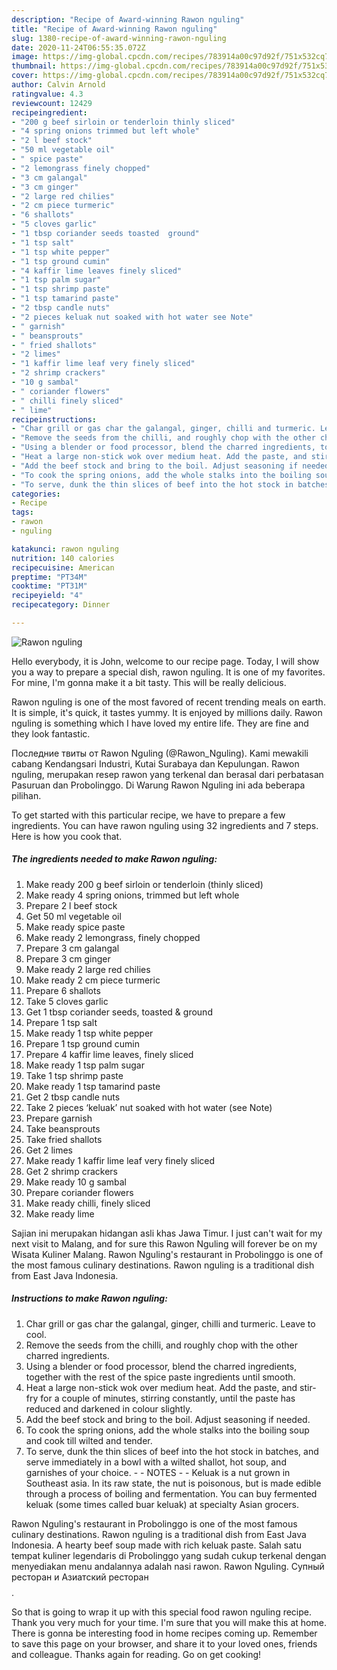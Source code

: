 ```yaml
---
description: "Recipe of Award-winning Rawon nguling"
title: "Recipe of Award-winning Rawon nguling"
slug: 1380-recipe-of-award-winning-rawon-nguling
date: 2020-11-24T06:55:35.072Z
image: https://img-global.cpcdn.com/recipes/783914a00c97d92f/751x532cq70/rawon-nguling-recipe-main-photo.jpg
thumbnail: https://img-global.cpcdn.com/recipes/783914a00c97d92f/751x532cq70/rawon-nguling-recipe-main-photo.jpg
cover: https://img-global.cpcdn.com/recipes/783914a00c97d92f/751x532cq70/rawon-nguling-recipe-main-photo.jpg
author: Calvin Arnold
ratingvalue: 4.3
reviewcount: 12429
recipeingredient:
- "200 g beef sirloin or tenderloin thinly sliced"
- "4 spring onions trimmed but left whole"
- "2 l beef stock"
- "50 ml vegetable oil"
- " spice paste"
- "2 lemongrass finely chopped"
- "3 cm galangal"
- "3 cm ginger"
- "2 large red chilies"
- "2 cm piece turmeric"
- "6 shallots"
- "5 cloves garlic"
- "1 tbsp coriander seeds toasted  ground"
- "1 tsp salt"
- "1 tsp white pepper"
- "1 tsp ground cumin"
- "4 kaffir lime leaves finely sliced"
- "1 tsp palm sugar"
- "1 tsp shrimp paste"
- "1 tsp tamarind paste"
- "2 tbsp candle nuts"
- "2 pieces keluak nut soaked with hot water see Note"
- " garnish"
- " beansprouts"
- " fried shallots"
- "2 limes"
- "1 kaffir lime leaf very finely sliced"
- "2 shrimp crackers"
- "10 g sambal"
- " coriander flowers"
- " chilli finely sliced"
- " lime"
recipeinstructions:
- "Char grill or gas char the galangal, ginger, chilli and turmeric. Leave to cool."
- "Remove the seeds from the chilli, and roughly chop with the other charred ingredients."
- "Using a blender or food processor, blend the charred ingredients, together with the rest of the spice paste ingredients until smooth."
- "Heat a large non-stick wok over medium heat. Add the paste, and stir-fry for a couple of minutes, stirring constantly, until the paste has reduced and darkened in colour slightly."
- "Add the beef stock and bring to the boil. Adjust seasoning if needed."
- "To cook the spring onions, add the whole stalks into the boiling soup and cook till wilted and tender."
- "To serve, dunk the thin slices of beef into the hot stock in batches, and serve immediately in a bowl with a wilted shallot, hot soup, and garnishes of your choice.  NOTES  Keluak is a nut grown in Southeast asia. In its raw state, the nut is poisonous, but is made edible through a process of boiling and fermentation. You can buy fermented keluak (some times called buar keluak) at specialty Asian grocers."
categories:
- Recipe
tags:
- rawon
- nguling

katakunci: rawon nguling 
nutrition: 140 calories
recipecuisine: American
preptime: "PT34M"
cooktime: "PT31M"
recipeyield: "4"
recipecategory: Dinner

---
```



![Rawon nguling](https://img-global.cpcdn.com/recipes/783914a00c97d92f/751x532cq70/rawon-nguling-recipe-main-photo.jpg)

Hello everybody, it is John, welcome to our recipe page. Today, I will show you a way to prepare a special dish, rawon nguling. It is one of my favorites. For mine, I'm gonna make it a bit tasty. This will be really delicious.

Rawon nguling is one of the most favored of recent trending meals on earth. It is simple, it's quick, it tastes yummy. It is enjoyed by millions daily. Rawon nguling is something which I have loved my entire life. They are fine and they look fantastic.

Последние твиты от Rawon Nguling (@Rawon_Nguling). Kami mewakili cabang Kendangsari Industri, Kutai Surabaya dan Kepulungan. Rawon nguling, merupakan resep rawon yang terkenal dan berasal dari perbatasan Pasuruan dan Probolinggo. Di Warung Rawon Nguling ini ada beberapa pilihan.


To get started with this particular recipe, we have to prepare a few ingredients. You can have rawon nguling using 32 ingredients and 7 steps. Here is how you cook that.

<!--inarticleads1-->

##### The ingredients needed to make Rawon nguling:

1. Make ready 200 g beef sirloin or tenderloin (thinly sliced)
1. Make ready 4 spring onions, trimmed but left whole
1. Prepare 2 l beef stock
1. Get 50 ml vegetable oil
1. Make ready  spice paste
1. Make ready 2 lemongrass, finely chopped
1. Prepare 3 cm galangal
1. Prepare 3 cm ginger
1. Make ready 2 large red chilies
1. Make ready 2 cm piece turmeric
1. Prepare 6 shallots
1. Take 5 cloves garlic
1. Get 1 tbsp coriander seeds, toasted &amp; ground
1. Prepare 1 tsp salt
1. Make ready 1 tsp white pepper
1. Prepare 1 tsp ground cumin
1. Prepare 4 kaffir lime leaves, finely sliced
1. Make ready 1 tsp palm sugar
1. Take 1 tsp shrimp paste
1. Make ready 1 tsp tamarind paste
1. Get 2 tbsp candle nuts
1. Take 2 pieces ‘keluak’ nut soaked with hot water (see Note)
1. Prepare  garnish
1. Take  beansprouts
1. Take  fried shallots
1. Get 2 limes
1. Make ready 1 kaffir lime leaf very finely sliced
1. Get 2 shrimp crackers
1. Make ready 10 g sambal
1. Prepare  coriander flowers
1. Make ready  chilli, finely sliced
1. Make ready  lime


Sajian ini merupakan hidangan asli khas Jawa Timur. I just can&#39;t wait for my next visit to Malang, and for sure this Rawon Nguling will forever be on my Wisata Kuliner Malang. Rawon Nguling&#39;s restaurant in Probolinggo is one of the most famous culinary destinations. Rawon nguling is a traditional dish from East Java Indonesia. 

<!--inarticleads2-->

##### Instructions to make Rawon nguling:

1. Char grill or gas char the galangal, ginger, chilli and turmeric. Leave to cool.
1. Remove the seeds from the chilli, and roughly chop with the other charred ingredients.
1. Using a blender or food processor, blend the charred ingredients, together with the rest of the spice paste ingredients until smooth.
1. Heat a large non-stick wok over medium heat. Add the paste, and stir-fry for a couple of minutes, stirring constantly, until the paste has reduced and darkened in colour slightly.
1. Add the beef stock and bring to the boil. Adjust seasoning if needed.
1. To cook the spring onions, add the whole stalks into the boiling soup and cook till wilted and tender.
1. To serve, dunk the thin slices of beef into the hot stock in batches, and serve immediately in a bowl with a wilted shallot, hot soup, and garnishes of your choice. -  - NOTES -  - Keluak is a nut grown in Southeast asia. In its raw state, the nut is poisonous, but is made edible through a process of boiling and fermentation. You can buy fermented keluak (some times called buar keluak) at specialty Asian grocers.


Rawon Nguling&#39;s restaurant in Probolinggo is one of the most famous culinary destinations. Rawon nguling is a traditional dish from East Java Indonesia. A hearty beef soup made with rich keluak paste. Salah satu tempat kuliner legendaris di Probolinggo yang sudah cukup terkenal dengan menyediakan menu andalannya adalah nasi rawon. Rawon Nguling. Супный ресторан и Азиатский ресторан$$$$. 

So that is going to wrap it up with this special food rawon nguling recipe. Thank you very much for your time. I'm sure that you will make this at home. There is gonna be interesting food in home recipes coming up. Remember to save this page on your browser, and share it to your loved ones, friends and colleague. Thanks again for reading. Go on get cooking!
